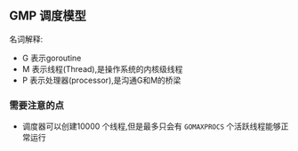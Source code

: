 ## GMP 调度模型

名词解释:

* G 表示goroutine
* M 表示线程(Thread),是操作系统的内核级线程
* P 表示处理器(processor),是沟通G和M的桥梁

### 需要注意的点

* 调度器可以创建10000 个线程,但是最多只会有 `GOMAXPROCS` 个活跃线程能够正常运行